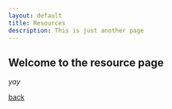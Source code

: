 ```yaml
---
layout: default
title: Resources
description: This is just another page
---
```


## Welcome to the resource page

_yay_

[back](./)
